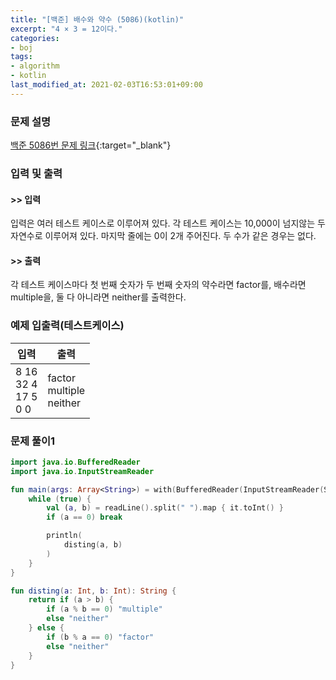 ```yaml
---
title: "[백준] 배수와 약수 (5086)(kotlin)"
excerpt: "4 × 3 = 12이다."
categories:
- boj
tags:
- algorithm
- kotlin
last_modified_at: 2021-02-03T16:53:01+09:00
---
```



### 문제 설명
[백준 5086번 문제 링크](https://www.acmicpc.net/problem/5086#description){:target="_blank"}




### 입력 및 출력
#### >> 입력
입력은 여러 테스트 케이스로 이루어져 있다. 각 테스트 케이스는 10,000이 넘지않는 두 자연수로 이루어져 있다. 마지막 줄에는 0이 2개 주어진다. 두 수가 같은 경우는 없다.



#### >> 출력
각 테스트 케이스마다 첫 번째 숫자가 두 번째 숫자의 약수라면 factor를, 배수라면 multiple을, 둘 다 아니라면 neither를 출력한다.





### 예제 입출력(테스트케이스)


|입력|출력|
|-----|------|
|8 16<br>32 4<br>17 5<br>0 0|factor<br>multiple<br>neither|




### 문제 풀이1
```kotlin
import java.io.BufferedReader
import java.io.InputStreamReader

fun main(args: Array<String>) = with(BufferedReader(InputStreamReader(System.`in`))) {
    while (true) {
        val (a, b) = readLine().split(" ").map { it.toInt() }
        if (a == 0) break

        println(
            disting(a, b)
        )
    }
}

fun disting(a: Int, b: Int): String {
    return if (a > b) {
        if (a % b == 0) "multiple"
        else "neither"
    } else {
        if (b % a == 0) "factor"
        else "neither"
    }
}
```